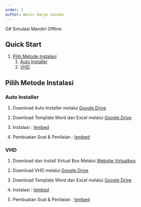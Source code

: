 ```yaml
---
order: 1
author: Wasis Haryo Sasoko
---
```


G# Simulasi Mandiri Offline

## Quick Start

1. [Pilih Metode Instalasi](#pilih-metode-instalasi)
    1. [Auto Installer](#auto-installer)
    2. [VHD](#vhd)

## Pilih Metode Instalasi

### Auto Installer

1. Download Auto Installer melalui [Google Drive](https://bimasoft.web.id/gdrive/)
2. Download Template Word dan Excel melalui [Google Drive](https://bimasoft.web.id/gdrive/)
3. Instalasi :
[!embed](https://www.youtube.com/watch?v=Wuab1sS0Qfs)

4. Pembuatan Soal & Penilaian :
[!embed](https://www.youtube.com/watch?v=113oO1p_qZk)

### VHD
1. Download dan Install Virtual Box Melalui [Website Virtualbox](https://virtualbox.org)
2. Download VHD melalui [Google Drive](https://bimasoft.web.id/gdrive/)
3. Download Template Word dan Excel melalui [Google Drive](https://bimasoft.web.id/gdrive/)
4. Instalasi :
[!embed](https://www.youtube.com/watch?v=oAxp1WbiegY)

5. Pembuatan Soal & Penilaian :
[!embed](https://www.youtube.com/watch?v=rr5uDN_hlKw)
